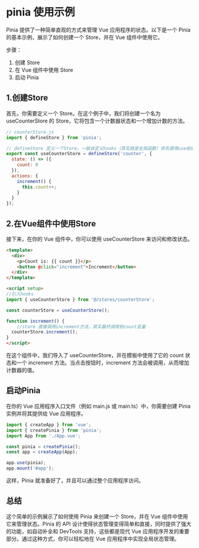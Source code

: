 # pinia 使用示例

Pinia 提供了一种简单直观的方式来管理 Vue 应用程序的状态。以下是一个 Pinia 的基本示例，展示了如何创建一个 Store，并在 Vue 组件中使用它。

步骤：

1. 创建 Store
2. 在 Vue 组件中使用 Store
3. 启动 Pinia

## 1.创建Store

首先，你需要定义一个 Store。在这个例子中，我们将创建一个名为 useCounterStore 的 Store，它将包含一个计数器状态和一个增加计数的方法。

```javascript
// counterStore.js
import { defineStore } from 'pinia';

// defineStore 定义一个Store。一般自定义hooks（其实就是全局函数）命名使用use前缀
export const useCounterStore = defineStore('counter', {
  state: () => ({
    count: 0
  }),
  actions: {
    increment() {
      this.count++;
    }
  }
});
```

## 2.在Vue组件中使用Store

接下来，在你的 Vue 组件中，你可以使用 useCounterStore 来访问和修改状态。

```html
<template>
  <div>
    <p>Count is: {{ count }}</p>
    <button @click="increment">Increment</button>
  </div>
</template>

<script setup>
//引入hooks
import { useCounterStore } from '@/stores/counterStore';

const counterStore = useCounterStore();

function increment() {
    //store 直接调用increment方法，其实最终调用到count变量
  counterStore.increment();
}
</script>
```

在这个组件中，我们导入了 useCounterStore，并在模板中使用了它的 count 状态和一个 increment 方法。当点击按钮时，increment 方法会被调用，从而增加计数器的值。

## 启动Pinia

在你的 Vue 应用程序入口文件（例如 main.js 或 main.ts）中，你需要创建 Pinia 实例并将其提供给 Vue 应用程序。

```javascript
import { createApp } from 'vue';
import { createPinia } from 'pinia';
import App from './App.vue';

const pinia = createPinia();
const app = createApp(App);

app.use(pinia);
app.mount('#app');
```

这样，Pinia 就准备好了，并且可以通过整个应用程序访问。

## 总结

这个简单的示例展示了如何使用 Pinia 来创建一个 Store，并在 Vue 组件中使用它来管理状态。Pinia 的 API 设计使得状态管理变得简单和直接，同时提供了强大的功能，如自动补全和 DevTools 支持，这些都是现代 Vue 应用程序开发的重要部分。通过这种方式，你可以轻松地在 Vue 应用程序中实现全局状态管理。
